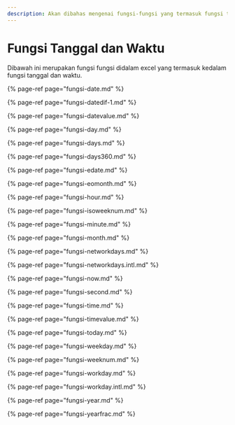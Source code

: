 ```yaml
---
description: Akan dibahas mengenai fungsi-fungsi yang termasuk fungsi tanggal dan waktu.
---
```


# Fungsi Tanggal dan Waktu

Dibawah ini merupakan fungsi fungsi didalam excel yang termasuk kedalam fungsi tanggal dan waktu.

{% page-ref page="fungsi-date.md" %}

{% page-ref page="fungsi-datedif-1.md" %}

{% page-ref page="fungsi-datevalue.md" %}

{% page-ref page="fungsi-day.md" %}

{% page-ref page="fungsi-days.md" %}

{% page-ref page="fungsi-days360.md" %}

{% page-ref page="fungsi-edate.md" %}

{% page-ref page="fungsi-eomonth.md" %}

{% page-ref page="fungsi-hour.md" %}

{% page-ref page="fungsi-isoweeknum.md" %}

{% page-ref page="fungsi-minute.md" %}

{% page-ref page="fungsi-month.md" %}

{% page-ref page="fungsi-networkdays.md" %}

{% page-ref page="fungsi-networkdays.intl.md" %}

{% page-ref page="fungsi-now.md" %}

{% page-ref page="fungsi-second.md" %}

{% page-ref page="fungsi-time.md" %}

{% page-ref page="fungsi-timevalue.md" %}

{% page-ref page="fungsi-today.md" %}

{% page-ref page="fungsi-weekday.md" %}

{% page-ref page="fungsi-weeknum.md" %}

{% page-ref page="fungsi-workday.md" %}

{% page-ref page="fungsi-workday.intl.md" %}

{% page-ref page="fungsi-year.md" %}

{% page-ref page="fungsi-yearfrac.md" %}


